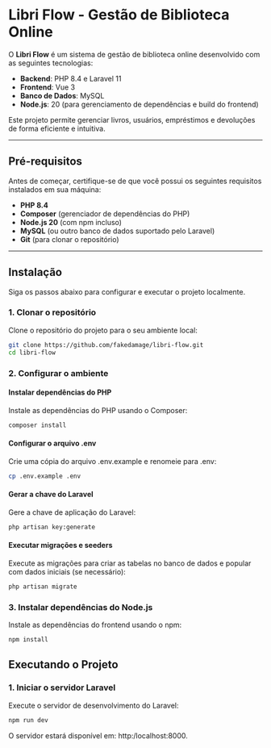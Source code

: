 # Libri Flow - Gestão de Biblioteca Online

O **Libri Flow** é um sistema de gestão de biblioteca online desenvolvido com as seguintes tecnologias:

-   **Backend**: PHP 8.4 e Laravel 11
-   **Frontend**: Vue 3
-   **Banco de Dados**: MySQL
-   **Node.js**: 20 (para gerenciamento de dependências e build do frontend)

Este projeto permite gerenciar livros, usuários, empréstimos e devoluções de forma eficiente e intuitiva.

---

## Pré-requisitos

Antes de começar, certifique-se de que você possui os seguintes requisitos instalados em sua máquina:

-   **PHP 8.4**
-   **Composer** (gerenciador de dependências do PHP)
-   **Node.js 20** (com npm incluso)
-   **MySQL** (ou outro banco de dados suportado pelo Laravel)
-   **Git** (para clonar o repositório)

---

## Instalação

Siga os passos abaixo para configurar e executar o projeto localmente.

### 1. Clonar o repositório

Clone o repositório do projeto para o seu ambiente local:

```bash
git clone https://github.com/fakedamage/libri-flow.git
cd libri-flow
```

### 2. Configurar o ambiente

#### Instalar dependências do PHP

Instale as dependências do PHP usando o Composer:

```bash
composer install
```

#### Configurar o arquivo .env

Crie uma cópia do arquivo .env.example e renomeie para .env:

```bash
cp .env.example .env
```

#### Gerar a chave do Laravel

Gere a chave de aplicação do Laravel:

```bash
php artisan key:generate
```

#### Executar migrações e seeders

Execute as migrações para criar as tabelas no banco de dados e popular com dados iniciais (se necessário):

```bash
php artisan migrate
```

### 3. Instalar dependências do Node.js

Instale as dependências do frontend usando o npm:

```bash
npm install
```

## Executando o Projeto

### 1. Iniciar o servidor Laravel

Execute o servidor de desenvolvimento do Laravel:

```bash
npm run dev
```

O servidor estará disponível em: http:/localhost:8000.
